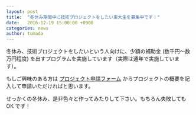 ```yaml
---
layout: post
title:  "冬休み期間中に技術プロジェクトをしたい東大生を募集中です！"
date:   2016-12-19 15:00:00 +0900
categories: news
author: tumada
---
```


冬休み、技術プロジェクトをしたいという人向けに、少額の補助金 (数千円〜数万円程度) を出すプログラムを実施しています（実際は通年で実施しています）。

もしご興味のある方は [プロジェクト申請フォーム](http://www.hongotechgarage.com/project) からプロジェクトの概要を記入して申請いただければと思います。

せっかくの冬休み、是非色々と作ってみたりして下さい。もちろん失敗しても OK です！